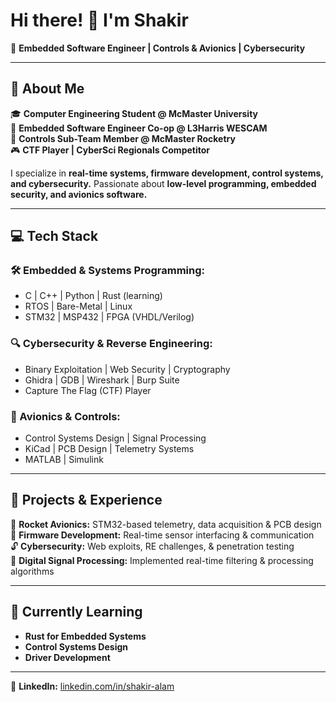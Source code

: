 # Hi there! 👋 I'm Shakir

🚀 **Embedded Software Engineer | Controls & Avionics | Cybersecurity**

---

## 🔧 About Me
🎓 **Computer Engineering Student @ McMaster University**  
💼 **Embedded Software Engineer Co-op @ L3Harris WESCAM**  
🎯 **Controls Sub-Team Member @ McMaster Rocketry**  
🎮 **CTF Player | CyberSci Regionals Competitor**  

I specialize in **real-time systems, firmware development, control systems, and cybersecurity.** Passionate about **low-level programming, embedded security, and avionics software.**

---

## 💻 Tech Stack

### **🛠️ Embedded & Systems Programming:**  
- C | C++ | Python | Rust (learning)  
- RTOS | Bare-Metal | Linux  
- STM32 | MSP432 | FPGA (VHDL/Verilog)  

### **🔍 Cybersecurity & Reverse Engineering:**  
- Binary Exploitation | Web Security | Cryptography  
- Ghidra | GDB | Wireshark | Burp Suite  
- Capture The Flag (CTF) Player  

### **📡 Avionics & Controls:**  
- Control Systems Design | Signal Processing  
- KiCad | PCB Design | Telemetry Systems  
- MATLAB | Simulink  

---

## 📌 Projects & Experience
🚀 **Rocket Avionics:** STM32-based telemetry, data acquisition & PCB design  
💾 **Firmware Development:** Real-time sensor interfacing & communication  
🔓 **Cybersecurity:** Web exploits, RE challenges, & penetration testing  
📡 **Digital Signal Processing:** Implemented real-time filtering & processing algorithms  

---

## 🌱 Currently Learning
- **Rust for Embedded Systems**  
- **Control Systems Design**  
- **Driver Development**  

---

🔗 **LinkedIn:** [linkedin.com/in/shakir-alam](https://www.linkedin.com/in/shakir-alam/)
